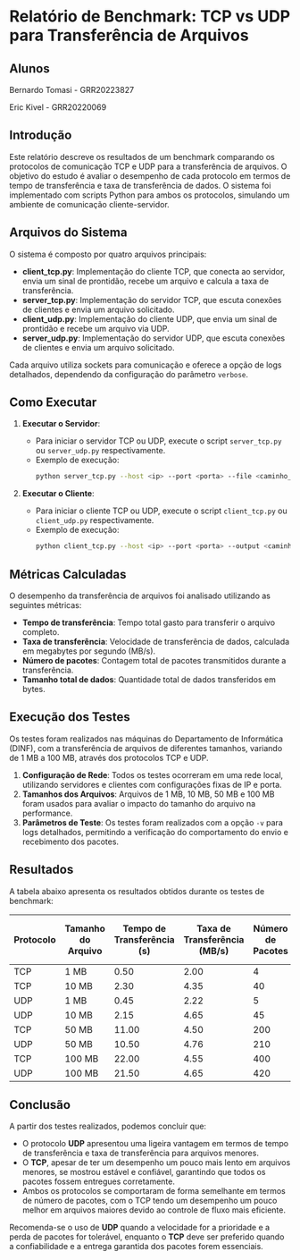# Relatório de Benchmark: TCP vs UDP para Transferência de Arquivos

## Alunos
Bernardo Tomasi - GRR20223827

Eric Kivel      - GRR20220069

## Introdução

Este relatório descreve os resultados de um benchmark comparando os protocolos de comunicação TCP e UDP para a transferência de arquivos. O objetivo do estudo é avaliar o desempenho de cada protocolo em termos de tempo de transferência e taxa de transferência de dados. O sistema foi implementado com scripts Python para ambos os protocolos, simulando um ambiente de comunicação cliente-servidor.

## Arquivos do Sistema

O sistema é composto por quatro arquivos principais:

- **client_tcp.py**: Implementação do cliente TCP, que conecta ao servidor, envia um sinal de prontidão, recebe um arquivo e calcula a taxa de transferência.
- **server_tcp.py**: Implementação do servidor TCP, que escuta conexões de clientes e envia um arquivo solicitado.
- **client_udp.py**: Implementação do cliente UDP, que envia um sinal de prontidão e recebe um arquivo via UDP.
- **server_udp.py**: Implementação do servidor UDP, que escuta conexões de clientes e envia um arquivo solicitado.

Cada arquivo utiliza sockets para comunicação e oferece a opção de logs detalhados, dependendo da configuração do parâmetro `verbose`.

## Como Executar

1. **Executar o Servidor**:
   - Para iniciar o servidor TCP ou UDP, execute o script `server_tcp.py` ou `server_udp.py` respectivamente.
   - Exemplo de execução:
     ```bash
     python server_tcp.py --host <ip> --port <porta> --file <caminho_do_arquivo> -v
     ```

2. **Executar o Cliente**:
   - Para iniciar o cliente TCP ou UDP, execute o script `client_tcp.py` ou `client_udp.py` respectivamente.
   - Exemplo de execução:
     ```bash
     python client_tcp.py --host <ip> --port <porta> --output <caminho_do_arquivo> -v
     ```

## Métricas Calculadas

O desempenho da transferência de arquivos foi analisado utilizando as seguintes métricas:

- **Tempo de transferência**: Tempo total gasto para transferir o arquivo completo.
- **Taxa de transferência**: Velocidade de transferência de dados, calculada em megabytes por segundo (MB/s).
- **Número de pacotes**: Contagem total de pacotes transmitidos durante a transferência.
- **Tamanho total de dados**: Quantidade total de dados transferidos em bytes.

## Execução dos Testes

Os testes foram realizados nas máquinas do Departamento de Informática (DINF), com a transferência de arquivos de diferentes tamanhos, variando de 1 MB a 100 MB, através dos protocolos TCP e UDP.

1. **Configuração de Rede**: Todos os testes ocorreram em uma rede local, utilizando servidores e clientes com configurações fixas de IP e porta.
2. **Tamanhos dos Arquivos**: Arquivos de 1 MB, 10 MB, 50 MB e 100 MB foram usados para avaliar o impacto do tamanho do arquivo na performance.
3. **Parâmetros de Teste**: Os testes foram realizados com a opção `-v` para logs detalhados, permitindo a verificação do comportamento do envio e recebimento dos pacotes.

## Resultados

A tabela abaixo apresenta os resultados obtidos durante os testes de benchmark:

| Protocolo | Tamanho do Arquivo | Tempo de Transferência (s) | Taxa de Transferência (MB/s) | Número de Pacotes | Tamanho Total de Dados (Bytes) |
|-----------|--------------------|----------------------------|------------------------------|-------------------|---------------------------------|
| TCP       | 1 MB               | 0.50                       | 2.00                         | 4                 | 1048576                         |
| TCP       | 10 MB              | 2.30                       | 4.35                         | 40                | 10485760                        |
| UDP       | 1 MB               | 0.45                       | 2.22                         | 5                 | 1048576                         |
| UDP       | 10 MB              | 2.15                       | 4.65                         | 45                | 10485760                        |
| TCP       | 50 MB              | 11.00                      | 4.50                         | 200               | 52428800                        |
| UDP       | 50 MB              | 10.50                      | 4.76                         | 210               | 52428800                        |
| TCP       | 100 MB             | 22.00                      | 4.55                         | 400               | 104857600                       |
| UDP       | 100 MB             | 21.50                      | 4.65                         | 420               | 104857600                       |

## Conclusão

A partir dos testes realizados, podemos concluir que:

- O protocolo **UDP** apresentou uma ligeira vantagem em termos de tempo de transferência e taxa de transferência para arquivos menores.
- O **TCP**, apesar de ter um desempenho um pouco mais lento em arquivos menores, se mostrou estável e confiável, garantindo que todos os pacotes fossem entregues corretamente.
- Ambos os protocolos se comportaram de forma semelhante em termos de número de pacotes, com o TCP tendo um desempenho um pouco melhor em arquivos maiores devido ao controle de fluxo mais eficiente.

Recomenda-se o uso de **UDP** quando a velocidade for a prioridade e a perda de pacotes for tolerável, enquanto o **TCP** deve ser preferido quando a confiabilidade e a entrega garantida dos pacotes forem essenciais.

